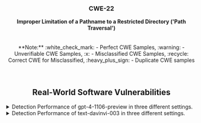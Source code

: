 <p align="center">
  </a>
  <h3 align="center">CWE-22</a></h3>
  <p align="center">
    <b>Improper Limitation of a Pathname to a Restricted Directory ('Path Traversal')</b><br><br><br> **Note:** :white_check_mark: - Perfect CWE Samples, :warning: - Unverifiable CWE Samples, :x: - Misclassified CWE Samples, :recycle: Correct CWE for Misclassified, :heavy_plus_sign: - Duplicate CWE samples <br><br><br>
  </p>
</p>
<div align="center">

## Real-World Software Vulnerabilities

</div>

<details>
<summary>Detection Performance of gpt-4-1106-preview in three different settings.</summary><br>

<h3>
    <b>
        <div align="center">
            :white_check_mark: - Perfect CWE Samples
        </div>
    </b>
</h3>
  
<div align="center">

|  Sample   |  gpt-4-1106 (No explanation) | gpt-4-1106-CWEtype  | gpt-4-1106 (with explanation)  | gpt-4-1106-CWEtype  | gpt-4-1106 (with explanation and highlighted code segment) | gpt-4-1106-CWEtype |
|-----------|------------------------|---------------------|-----------------------------|---------------------------|-----------------------------------|-------------------|
|   CWE22-212  |  Yes  |  CWE-120 (90%), CWE-126 (80%), CWE-170 (75%), CWE-131 (70%), CWE-190 (60%)  |  Yes  |  **CWE-22 (90%)**, CWE-120 (90%)  |  Yes  |  CWE-120 (90%), **CWE-22 (80%);  code: Maybe** |
|   CWE22-402  |  Yes  |  CWE-120 (90%), CWE-121 (90%), CWE-122 (90%), CWE-676 (100%), **CWE-22 (70%)**   |  Yes  |  CWE-120 (90%), CWE-121 (90%), CWE-122 (90%), CWE-676 (90%), **CWE-22 (90%)**  |  Yes  |  CWE-120 (90%), CWE-121 (90%), CWE-122 (90%), CWE-676 (90%), **CWE-22 (90%)**; code: No|
|  CWE22-512  |  Yes  |  **CWE-22 (90%)**  |  Yes  |  **CWE-22 (90%)**  |  Yes  |  **CWE-22 (90%); code: Yes (4/4)**  |
|  CWE22-964  |  Yes  | CWE-120 (75%)  | Yes  | CWE-120 (70%), CWE-416 (60%), CWE-252 (80%). CWE-391 (60%), CWE-404 (60%), CWE-319 (70%) | Yes  | CWE-120 (90%); code: No  |
|  CWE22-1027 |  Yes  |  CWE-20 (85%), CWE-200 (75%), **CWE-22 (90%)**  |  Yes  | CWE-20 (90%), CWE-200 (90%), **CWE-22 (90%)**  | Yes  | CWE-20 (90%), CWE-200 (90%), **CWE-22 (90%); code: Yes (4/4)**  |  
|  CWE22-1656 |  Yes  |  **CWE-22 (80%)**  |  Yes  |  **CWE-22 (80%)**  |  Yes  |  **CWE-22 (90%); code: Yes (1/1)**  |  
|  Total      |  6/6  |  4/6  |  6/6  |  5/6  |  6/6  |  5/6  |

</div>

<h3>
    <b>
        <div align="center">
            :x: - Misclassified CWE Samples, :recycle: Correct CWE for Misclassified
        </div>
    </b>
</h3>
  
<div align="center">

|  Sample   |  gpt-4-1106 (No explanation) | gpt-4-1106-CWEtype  | gpt-4-1106 (with explanation)  | gpt-4-1106-CWEtype  | gpt-4-1106 (with explanation and highlighted code segment) | gpt-4-1106-CWEtype |
|-----------|------------------------|---------------------|-----------------------------|---------------------------|-----------------------------------|-------------------|
|  :x: CWE22-692 [:recycle: CWE-476]  |  Yes  | **CWE-476 (90%)**  | Yes  |  **CWE-476 ((90%)**  | Yes  |  **CWE-476 (90%); code: Yes (2/2)**  |
|  :x: CWE22-1436 [:recycle: CWE-120, CWE-367] |  Yes  | **CWE-120 (90%), CWE-367 (80%**)  |  Yes  |  **CWE-120 (90%), CWE-367 (80%)** | Yes  | **CWE-120 (90%), CWE-367 (80%); code: Yes (1/1)**  |  
|  Total      |  2/2  |  2/2  |  2/2  |  2/2  |  2/2  |  2/2  |

</div>
</details>

<details>
  <summary>Detection Performance of text-davinvi-003 in three different settings.</summary><br>


  <h3>
    <b>
        <div align="center">
            :white_check_mark: - Perfect CWE Samples
        </div>
    </b>
</h3>

<div align="center">

|  Sample   |  text-davinvi-003 (No explanation) | text-davinvi-003-CWEtype  | text-davinvi-003 (with explanation)  | text-davinvi-003-CWEtype  | text-davinvi-003 (with explanation and highlighted code segment) | text-davinvi-003-CWEtype |
|-----------|------------------------|---------------------|-----------------------------|---------------------------|-----------------------------------|-------------------|
|  CWE22-212  |  No  |  -  | No  |  -  |  Yes  |  CWE-119 (90%);  code: No  |
|  CWE22-402  |  Yes  |  **CWE-22 (90%)**, CWE-78 (80%), CWE-120 (80%)  |  Yes  |  **CWE-22 (90%)**, CWE-120 (95%)  |  Yes  |  CWE-119 (95%); code: No (adds strncpy instead of strcpy|
| CWE22-512 |  Yes  |  CWE-284 (95%),  CWE-78 (90%)  | Yes  |  **CWE-22 (90%)**, CWE-78 (90%)  | Yes  | **CWE-22 (90%);  code: Yes (1/4)**  |
| CWE22-964 |  Yes  | CWE-20 (95%)  |  Yes |  CWE-119 (90%) | Yes  | CWE-120 (95%); code: No|
| CWE22-1027|  Yes  | CWE-284 (90%), CWE-78 (90%)  | Yes  | **CWE-22 (90%)**  | Yes | **CWE-22 (90%); code: Yes (1/4)**  | 
| CWE22-1656|  No  |  -  |  No  |  -  |  No  |  -  |  
| Total     |  4/6  |  1/6  |  4/6  |  3/6  |  5/6  |  2/6  |
</div>


  <h3>
    <b>
        <div align="center">
            :x: - Misclassified CWE Samples, :recycle: Correct CWE for Misclassified
        </div>
    </b>
</h3>

<div align="center">

|  Sample   |  text-davinvi-003 (No explanation) | text-davinvi-003-CWEtype  | text-davinvi-003 (with explanation)  | text-davinvi-003-CWEtype  | text-davinvi-003 (with explanation and highlighted code segment) | text-davinvi-003-CWEtype |
|-----------|------------------------|---------------------|-----------------------------|---------------------------|-----------------------------------|-------------------|
| :x: CWE22-692 [:recycle: CWE-476] |  Yes  | CWE-732 (90%)  |  Yes  | **CWE-476 (100%)**  |  Yes  |  **CWE-476 (95%); code: yes (1/2)**  |
| :x: CWE22-1436 [:recycle: CWE-120, CWE-367]  | Yes  | CWE-22 (95%)  |  Yes  |  **CWE-120 (90%)**  | Yes  |  CWE-22 (95%); code: No|  
| Total     |  2/2  |  0/2  |  2/2  |  1/2  |  2/2  |  1/2  |
</div>
</details>
